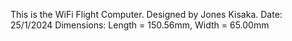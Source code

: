 This is the WiFi Flight Computer.
Designed by Jones Kisaka.
Date: 25/1/2024
Dimensions: Length = 150.56mm,  Width = 65.00mm
